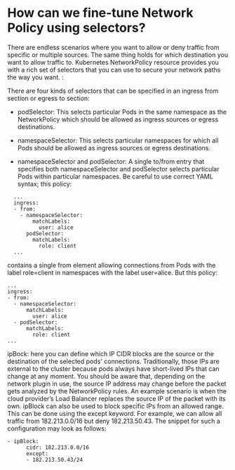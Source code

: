 # How can we fine-tune Network Policy using selectors?

There are endless scenarios where you want to allow or deny traffic from specific or multiple sources. The same thing holds for which destination you want to allow traffic to. Kubernetes NetworkPolicy resource provides you with a rich set of selectors that you can use to secure your network paths the way you want. :

There are four kinds of selectors that can be specified in an ingress from section or egress to section:

- podSelector: This selects particular Pods in the same namespace as the NetworkPolicy which should be allowed as ingress sources or egress destinations.

- namespaceSelector: This selects particular namespaces for which all Pods should be allowed as ingress sources or egress destinations.

- namespaceSelector and podSelector: A single to/from entry that specifies both namespaceSelector and podSelector selects particular Pods within particular namespaces. Be careful to use correct YAML syntax; this policy:

```
  ...
  ingress:
  - from:
    - namespaceSelector:
        matchLabels:
          user: alice
      podSelector:
        matchLabels:
          role: client
  ...
  ```

  contains a single from element allowing connections from Pods with the label role=client in namespaces with the label user=alice. But this policy:
  ```
  ...
  ingress:
  - from:
    - namespaceSelector:
        matchLabels:
          user: alice
    - podSelector:
        matchLabels:
          role: client
  ...
  ```

  ipBock: here you can define which IP CIDR blocks are the source or the destination of the selected pods' connections. Traditionally, those IPs are external to the cluster because pods always have short-lived IPs that can change at any moment.
You should be aware that, depending on the network plugin in use, the source IP address may change before the packet gets analyzed by the NetworkPolicy rules. An example scenario is when the cloud provider’s Load Balancer replaces the source IP of the packet with its own.
ipBlock can also be used to block specific IPs from an allowed range. This can be done using the except keyword. For example, we can allow all traffic from 182.213.0.0/16 but deny 182.213.50.43. The snippet for such a configuration may look as follows:

```
- ipBlock:
      cidr: 182.213.0.0/16
      except:
      - 182.213.50.43/24
```
